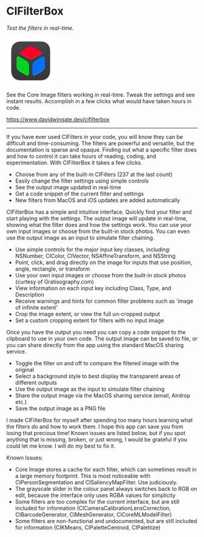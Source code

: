 # CIFilterBox

*Test the filters in real-time.*

![ReadingBar Icon](https://github.com/DavidWingate/CIFilterBox/raw/main/icon_128x128.png)

See the Core Image filters working in real-time. Tweak the settings and see instant results. Accomplish in a few clicks what would have taken hours in code.

https://www.davidwingate.dev/cifilterbox

---

If you have ever used CIFilters in your code, you will know they can be difficult and time-consuming. The filters are powerful and versatile, but the documentation is sparse and opaque. Finding out what a specific filter does and how to control it can take hours of reading, coding, and experimentation. With CIFilterBox it takes a few clicks.

- Choose from any of the built-in CIFilters (237 at the last count)
- Easily change the filter settings using simple controls
- See the output image updated in real-time
- Get a code snippet of the current filter and settings
- New filters from MacOS and iOS updates are added automatically

CIFilterBox has a simple and intuitive interface. Quickly find your filter and start playing with the settings. The output image will update in real-time, showing what the filter does and how the settings work. You can use your own input images or choose from the built-in stock photos. You can even use the output image as an input to simulate filter chaining.

- Use simple controls for the major input key classes, including: NSNumber, CIColor, CIVector, NSAffineTransform, and NSString
- Point, click, and drag directly on the image for inputs that use position, angle, rectangle, or transform
- Use your own input images or choose from the built-in stock photos (curtesy of Gratisography.com)
- View information on each input key including Class, Type, and Description
- Receive warnings and hints for common filter problems such as 'image of infinite extent'
- Crop the image extent, or view the full un-cropped output
- Set a custom cropping extent for filters with no input image

Once you have the output you need you can copy a code snippet to the clipboard to use in your own code. The output image can be saved to file, or you can share directly from the app using the standard MacOS sharing service.

- Toggle the filter on and off to compare the filtered image with the original
- Select a background style to best display the transparent areas of different outputs
- Use the output image as the input to simulate filter chaining
- Share the output image via the MacOS sharing service (email, Airdrop etc.)
- Save the output image as a PNG file

I made CIFilterBox for myself after spending too many hours learning what the filters do and how to work them. I hope this app can save you from losing that precious time! Known issues are listed below, but if you spot anything that is missing, broken, or just wrong, I would be grateful if you could let me know. I will do my best to fix it.

Known Issues:

- Core Image stores a cache for each filter, which can sometimes result in a large memory footprint. This is most noticeable with CIPersonSegmentation and CISaliencyMapFilter. Use judiciously.
- The grayscale slider in the colour panel always switches back to RGB on edit, because the interface only uses RGBA values for simplicity
- Some filters are too complex for the current interface, but are still included for information (CICameraCalibrationLensCorrection, CIBarcodeGenerator, CIMeshGenerator, CICoreMLModelFilter)
- Some filters are non-functional and undocumented, but are still included for information (CIKMeans, CIPaletteCentroid, CIPalettize)
